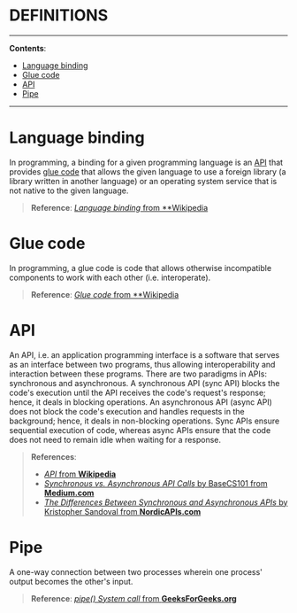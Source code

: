 <h1> DEFINITIONS </h1>

---

**Contents**:

- [Language binding](#language-binding)
- [Glue code](#glue-code)
- [API](#api)
- [Pipe](#pipe)

---

# Language binding
In programming, a binding for a given programming language is an [API](#api) that provides [glue code](#glue-code) that allows the given language to use a foreign library (a library written in another language) or an operating system service that is not native to the given language.

> **Reference**: [_Language binding_ from **Wikipedia](https://en.wikipedia.org/wiki/Language_binding)

# Glue code
In programming, a glue code is code that allows otherwise incompatible components to work with each other (i.e. interoperate).

> **Reference**: [_Glue code_ from **Wikipedia](https://en.wikipedia.org/wiki/Glue_code)

# API
An API, i.e. an application programming interface is a software that serves as an interface between two programs, thus allowing interoperability and interaction between these programs. There are two paradigms in APIs: synchronous and asynchronous. A synchronous API (sync API) blocks the code's execution until the API receives the code's request's response; hence, it deals in blocking operations. An asynchronous API (async API) does not block the code's execution and handles requests in the background; hence, it deals in non-blocking operations. Sync APIs ensure sequential execution of code, whereas async APIs ensure that the code does not need to remain idle when waiting for a response.

> **References**:
>
> - [_API_ from **Wikipedia**](https://en.wikipedia.org/wiki/API)
> - [_Synchronous vs. Asynchronous API Calls_ by BaseCS101 from **Medium.com**](https://medium.com/javarevisited/synchronous-vs-asynchronous-api-calls-2023-updated-e4fa7b851914)
> - [_The Differences Between Synchronous and Asynchronous APIs_ by Kristopher Sandoval from **NordicAPIs.com**](https://nordicapis.com/the-differences-between-synchronous-and-asynchronous-apis/)

# Pipe
A one-way connection between two processes wherein one process' output becomes the other's input.

> **Reference**: [_pipe() System call_ from **GeeksForGeeks.org**](https://www.geeksforgeeks.org/pipe-system-call/)